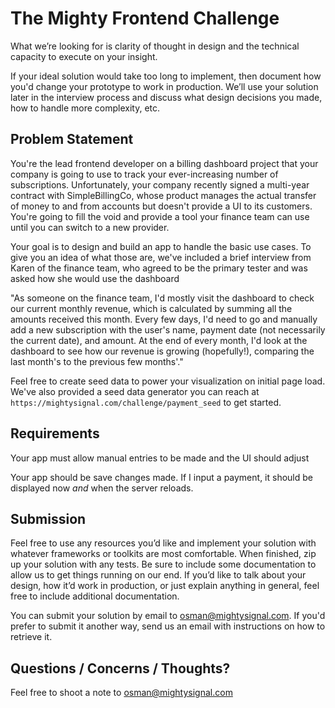 # The Mighty Frontend Challenge

What we’re looking for is clarity of thought in design and the technical capacity to execute on your insight.

If your ideal solution would take too long to implement, then document how you'd change your prototype to work in production. We’ll use your solution later in the interview process and discuss what design decisions you made, how to handle more complexity, etc.

## Problem Statement

You're the lead frontend developer on a billing dashboard project that your company is going to use to track your ever-increasing number of subscriptions. Unfortunately, your company recently signed a multi-year contract with SimpleBillingCo, whose product manages the actual transfer of money to and from accounts but doesn't provide a UI to its customers. You're going to fill the void and provide a tool your finance team can use until you can switch to a new provider.

Your goal is to design and build an app to handle the basic use cases. To give you an idea of what those are, we've included a brief interview from Karen of the finance team, who agreed to be the primary tester and was asked how she would use the dashboard

"As someone on the finance team, I'd mostly visit the dashboard to check our current monthly revenue, which is calculated by summing all the amounts received this month. Every few days, I'd need to go and manually add a new subscription with the user's name, payment date (not necessarily the current date), and amount. At the end of every month, I'd look at the dashboard to see how our revenue is growing (hopefully!), comparing the last month's to the previous few months'."

Feel free to create seed data to power your visualization on initial page load. We've also provided a seed data generator you can reach at `https://mightysignal.com/challenge/payment_seed` to get started.

## Requirements

Your app must allow manual entries to be made and the UI should adjust

Your app should be save changes made. If I input a payment, it should be displayed now _and_ when the server reloads.

## Submission

Feel free to use any resources you’d like and implement your solution with whatever frameworks or toolkits are most comfortable. When finished, zip up your solution with any tests. Be sure to include some documentation to allow us to get things running on our end. If you’d like to talk about your design, how it’d work in production, or just explain anything in general, feel free to include additional documentation.

You can submit your solution by email to <osman@mightysignal.com>. If you'd prefer to submit it another way, send us an email with instructions on how to retrieve it.

## Questions / Concerns / Thoughts?

Feel free to shoot a note to <osman@mightysignal.com>
